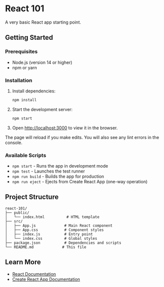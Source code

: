 # React 101

A very basic React app starting point.

## Getting Started

### Prerequisites

- Node.js (version 14 or higher)
- npm or yarn

### Installation

1. Install dependencies:
   ```bash
   npm install
   ```

2. Start the development server:
   ```bash
   npm start
   ```

3. Open [http://localhost:3000](http://localhost:3000) to view it in the browser.

The page will reload if you make edits. You will also see any lint errors in the console.

### Available Scripts

- `npm start` - Runs the app in development mode
- `npm test` - Launches the test runner
- `npm run build` - Builds the app for production
- `npm run eject` - Ejects from Create React App (one-way operation)

## Project Structure

```
react-101/
├── public/
│   └── index.html          # HTML template
├── src/
│   ├── App.js             # Main React component
│   ├── App.css            # Component styles
│   ├── index.js           # Entry point
│   └── index.css          # Global styles
├── package.json           # Dependencies and scripts
└── README.md             # This file
```

## Learn More

- [React Documentation](https://reactjs.org/)
- [Create React App Documentation](https://facebook.github.io/create-react-app/docs/getting-started)
